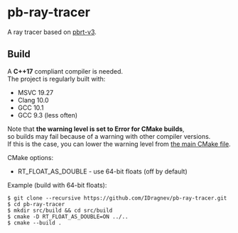 # pb-ray-tracer
A ray tracer based on [pbrt-v3](http://www.pbr-book.org/3ed-2018/contents.html).

## Build
A **C++17** compliant compiler is needed.  
The project is regularly built with:  
 - MSVC 19.27
 - Clang 10.0
 - GCC 10.1
 - GCC 9.3 (less often)  

Note that **the warning level is set to Error for CMake builds**,  
so builds may fail because of a warning with other compiler versions.  
If this is the case, you can lower the warning level from [the main CMake file](https://github.com/IDragnev/pb-ray-tracer/blob/master/CMakeLists.txt).    

CMake options:
 - RT_FLOAT_AS_DOUBLE - use 64-bit floats (off by default)
 
Example (build with 64-bit floats):  
 ```
 $ git clone --recursive https://github.com/IDragnev/pb-ray-tracer.git  
 $ cd pb-ray-tracer  
 $ mkdir src/build && cd src/build  
 $ cmake -D RT_FLOAT_AS_DOUBLE=ON ../..  
 $ cmake --build .  
 ```
